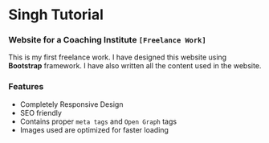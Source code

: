 # Singh Tutorial 
### Website for a Coaching Institute `[Freelance Work]`

This is my first freelance work. I have designed this website using **Bootstrap** framework. I have also written all the content used in the website.

### Features

- Completely Responsive Design
- SEO friendly
- Contains proper `meta tags` and `Open Graph` tags
- Images used are optimized for faster loading
